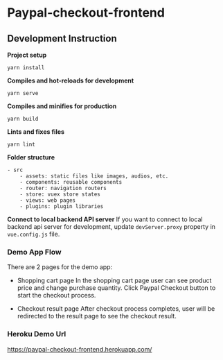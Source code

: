 # Paypal-checkout-frontend

## Development Instruction

**Project setup**

```
yarn install
```

**Compiles and hot-reloads for development**

```
yarn serve
```

**Compiles and minifies for production**

```
yarn build
```

**Lints and fixes files**

```
yarn lint
```

**Folder structure**

```
- src
    - assets: static files like images, audios, etc.
    - components: reusable components
    - router: navigation routers
    - store: vuex store states
    - views: web pages
    - plugins: plugin libraries
```

**Connect to local backend API server**
If you want to connect to local backend api server for development, update `devServer.proxy` property in `vue.config.js` file.

### Demo App Flow

There are 2 pages for the demo app:

- Shopping cart page
  In the shopping cart page user can see product price and change purchase quantity. Click Paypal Checkout button to start the checkout process.

- Checkout result page
  After checkout process completes, user will be redirected to the result page to see the checkout result.

### Heroku Demo Url

https://paypal-checkout-frontend.herokuapp.com/
